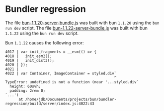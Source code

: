 # Bundler regression

The file [bun-1.1.20-server-bundle.js](./built_bundle/bun-1.1.20-server-bundle.js) was built with bun `1.1.20` using the `bun run dev` script.
The file [bun-1.1.22-server-bundle.js](./built_bundle/bun-1.1.22-server-bundle.js) was built with bun `1.1.22` using the `bun run dev` script.

Bun `1.1.22` causes the following error:
```
4017 | var init_fragments = __esm(() => {
4018 |   init_esm2();
4019 |   init_dist3();
4020 | });
4021 | 
4022 | var Container, ImageContainer = styled.div`
                                                 ^
TypeError: undefined is not a function (near '...styled.div`
  height: 60svh;
  padding: 2rem 0;
`...')
      at /home/jdb/Documents/projects/bun/bundler-regression/build/server/index.js:4022:43
```